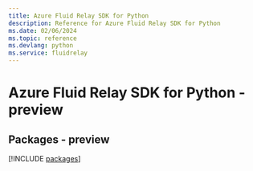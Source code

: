 ```yaml
---
title: Azure Fluid Relay SDK for Python
description: Reference for Azure Fluid Relay SDK for Python
ms.date: 02/06/2024
ms.topic: reference
ms.devlang: python
ms.service: fluidrelay
---
```

# Azure Fluid Relay SDK for Python - preview
## Packages - preview
[!INCLUDE [packages](fluid-relay-index.md)]